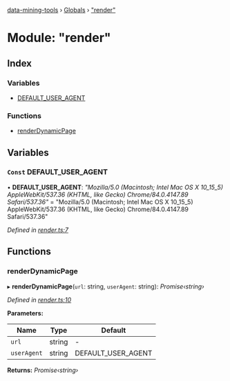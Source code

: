 [data-mining-tools](../README.md) › [Globals](../globals.md) › ["render"](_render_.md)

# Module: "render"

## Index

### Variables

* [DEFAULT_USER_AGENT](_render_.md#const-default_user_agent)

### Functions

* [renderDynamicPage](_render_.md#renderdynamicpage)

## Variables

### `Const` DEFAULT_USER_AGENT

• **DEFAULT_USER_AGENT**: *"Mozilla/5.0 (Macintosh; Intel Mac OS X 10_15_5) AppleWebKit/537.36 (KHTML, like Gecko) Chrome/84.0.4147.89 Safari/537.36"* = "Mozilla/5.0 (Macintosh; Intel Mac OS X 10_15_5) AppleWebKit/537.36 (KHTML, like Gecko) Chrome/84.0.4147.89 Safari/537.36"

*Defined in [render.ts:7](https://github.com/tewen/data-mining-tools/blob/e69be96/src/lib/render.ts#L7)*

## Functions

###  renderDynamicPage

▸ **renderDynamicPage**(`url`: string, `userAgent`: string): *Promise‹string›*

*Defined in [render.ts:10](https://github.com/tewen/data-mining-tools/blob/e69be96/src/lib/render.ts#L10)*

**Parameters:**

Name | Type | Default |
------ | ------ | ------ |
`url` | string | - |
`userAgent` | string | DEFAULT_USER_AGENT |

**Returns:** *Promise‹string›*
